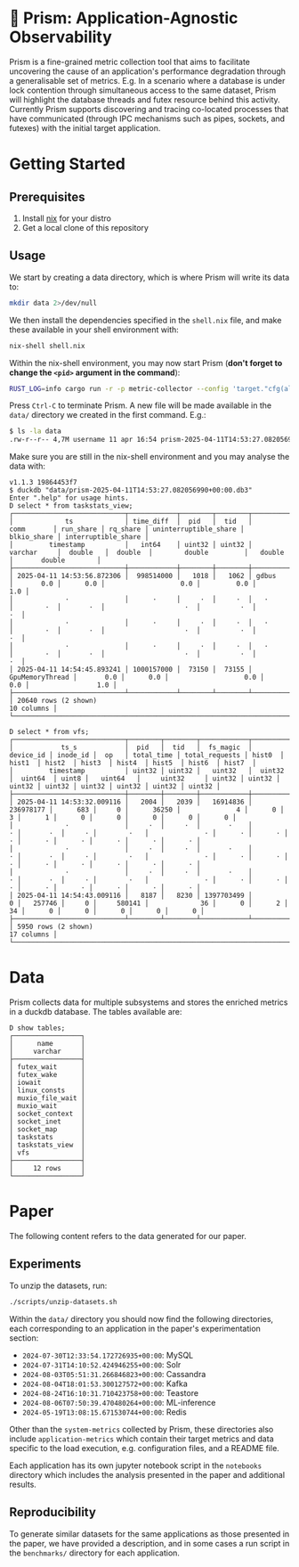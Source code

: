 # 🔎 Prism: Application-Agnostic Observability

Prism is a fine-grained metric collection tool that aims to facilitate uncovering the cause of an application's performance degradation through a generalisable set of metrics. E.g. In a scenario where a database is under lock contention through simultaneous access to the same dataset, Prism will highlight the database threads and futex resource behind this activity. Currently Prism supports discovering and tracing co-located processes that have communicated (through IPC mechanisms such as pipes, sockets, and futexes) with the initial target application.

# Getting Started

## Prerequisites

1. Install [nix](https://nixos.org/download/) for your distro
2. Get a local clone of this repository

## Usage

We start by creating a data directory, which is where Prism will write its data to: 

```bash
mkdir data 2>/dev/null
```

We then install the dependencies specified in the `shell.nix` file, and make these available in your shell environment with:
```bash
nix-shell shell.nix
```

Within the nix-shell environment, you may now start Prism (**don't forget to change the `<pid>` argument in the command**): 
```bash
RUST_LOG=info cargo run -r -p metric-collector --config 'target."cfg(all())".runner="sudo -E"' -- --pids <pid>
```

Press `Ctrl-C` to terminate Prism. A new file will be made available in the `data/` directory we created in the first command. E.g.:
```bash
$ ls -la data
.rw-r--r-- 4,7M username 11 apr 16:54 prism-2025-04-11T14:53:27.082056990+00:00.db3
```

Make sure you are still in the nix-shell environment and you may analyse the data with:
```
v1.1.3 19864453f7
$ duckdb "data/prism-2025-04-11T14:53:27.082056990+00:00.db3"
Enter ".help" for usage hints.
D select * from taskstats_view;
┌────────────────────────────┬────────────┬────────┬────────┬─────────────────┬───────────┬──────────┬───────────────────────┬─────────────┬─────────────────────┐
│             ts             │ time_diff  │  pid   │  tid   │      comm       │ run_share │ rq_share │ uninterruptible_share │ blkio_share │ interruptible_share │
│         timestamp          │   int64    │ uint32 │ uint32 │     varchar     │  double   │  double  │        double         │   double    │       double        │
├────────────────────────────┼────────────┼────────┼────────┼─────────────────┼───────────┼──────────┼───────────────────────┼─────────────┼─────────────────────┤
│ 2025-04-11 14:53:56.872306 │  998514000 │   1018 │   1062 │ gdbus           │       0.0 │      0.0 │                   0.0 │         0.0 │                 1.0 │
│             ·              │      ·     │     ·  │     ·  │   ·             │        ·  │       ·  │                    ·  │          ·  │                  ·  │
│             ·              │      ·     │     ·  │     ·  │   ·             │        ·  │       ·  │                    ·  │          ·  │                  ·  │
│             ·              │      ·     │     ·  │     ·  │   ·             │        ·  │       ·  │                    ·  │          ·  │                  ·  │
│ 2025-04-11 14:54:45.893241 │ 1000157000 │  73150 │  73155 │ GpuMemoryThread │       0.0 │      0.0 │                   0.0 │         0.0 │                 1.0 │
├────────────────────────────┴────────────┴────────┴────────┴─────────────────┴───────────┴──────────┴───────────────────────┴─────────────┴─────────────────────┤
│ 20640 rows (2 shown)                                                                                                                                10 columns │
└────────────────────────────────────────────────────────────────────────────────────────────────────────────────────────────────────────────────────────────────┘

D select * from vfs;
┌────────────────────────────┬────────┬────────┬────────────┬───────────┬──────────┬───────┬────────────┬────────────────┬────────┬────────┬────────┬────────┬────────┬────────┬────────┬────────┐
│            ts_s            │  pid   │  tid   │  fs_magic  │ device_id │ inode_id │  op   │ total_time │ total_requests │ hist0  │ hist1  │ hist2  │ hist3  │ hist4  │ hist5  │ hist6  │ hist7  │
│         timestamp          │ uint32 │ uint32 │   uint32   │  uint32   │  uint64  │ uint8 │   uint64   │     uint32     │ uint32 │ uint32 │ uint32 │ uint32 │ uint32 │ uint32 │ uint32 │ uint32 │
├────────────────────────────┼────────┼────────┼────────────┼───────────┼──────────┼───────┼────────────┼────────────────┼────────┼────────┼────────┼────────┼────────┼────────┼────────┼────────┤
│ 2025-04-11 14:53:32.009116 │   2004 │   2039 │   16914836 │ 236978177 │      683 │     0 │      36250 │              4 │      0 │      3 │      1 │      0 │      0 │      0 │      0 │      0 │
│             ·              │     ·  │     ·  │       ·    │         · │       ·  │     · │        ·   │              · │      · │      · │      · │      · │      · │      · │      · │      · │
│             ·              │     ·  │     ·  │       ·    │         · │       ·  │     · │        ·   │              · │      · │      · │      · │      · │      · │      · │      · │      · │
│             ·              │     ·  │     ·  │       ·    │         · │       ·  │     · │        ·   │              · │      · │      · │      · │      · │      · │      · │      · │      · │
│ 2025-04-11 14:54:43.009116 │   8187 │   8230 │ 1397703499 │         0 │   257746 │     0 │     580141 │             36 │      0 │      2 │     34 │      0 │      0 │      0 │      0 │      0 │
├────────────────────────────┴────────┴────────┴────────────┴───────────┴──────────┴───────┴────────────┴────────────────┴────────┴────────┴────────┴────────┴────────┴────────┴────────┴────────┤
│ 5950 rows (2 shown)                                                                                                                                                                 17 columns │
└────────────────────────────────────────────────────────────────────────────────────────────────────────────────────────────────────────────────────────────────────────────────────────────────┘
```

# Data

Prism collects data for multiple subsystems and stores the enriched metrics in a duckdb database. The tables available are:
```
D show tables;
┌─────────────────┐
│      name       │
│     varchar     │
├─────────────────┤
│ futex_wait      │
│ futex_wake      │
│ iowait          │
│ linux_consts    │
│ muxio_file_wait │
│ muxio_wait      │
│ socket_context  │
│ socket_inet     │
│ socket_map      │
│ taskstats       │
│ taskstats_view  │
│ vfs             │
├─────────────────┤
│     12 rows     │
└─────────────────┘
```

# Paper

The following content refers to the data generated for our paper.

## Experiments

To unzip the datasets, run: 
```bash
./scripts/unzip-datasets.sh
```

Within the `data/` directory you should now find the following directories, each corresponding to an application in the paper's experimentation section:

* `2024-07-30T12:33:54.172726935+00:00`: MySQL
* `2024-07-31T14:10:52.424946255+00:00`: Solr
* `2024-08-03T05:51:31.266846823+00:00`: Cassandra
* `2024-08-04T18:01:53.300127572+00:00`: Kafka
* `2024-08-24T16:10:31.710423758+00:00`: Teastore
* `2024-08-06T07:50:39.470480264+00:00`: ML-inference
* `2024-05-19T13:08:15.671530744+00:00`: Redis

Other than the `system-metrics` collected by Prism, these directories also include `application-metrics` which contain their target metrics and data specific to the load execution, e.g. configuration files, and a README file.

Each application has its own jupyter notebook script in the `notebooks` directory which includes the analysis presented in the paper and additional results.

## Reproducibility

To generate similar datasets for the same applications as those presented in the paper, we have provided a description, and in some cases a run script in the `benchmarks/` directory for each application.
